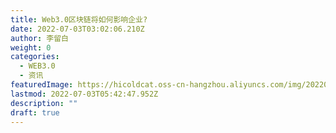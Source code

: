 ```yaml
---
title: Web3.0区块链将如何影响企业?
date: 2022-07-03T03:02:06.210Z
author: 李留白
weight: 0
categories:
  - WEB3.0
  - 资讯
featuredImage: https://hicoldcat.oss-cn-hangzhou.aliyuncs.com/img/202207011529062.jpeg
lastmod: 2022-07-03T05:42:47.952Z
description: ""
draft: true
---
```

